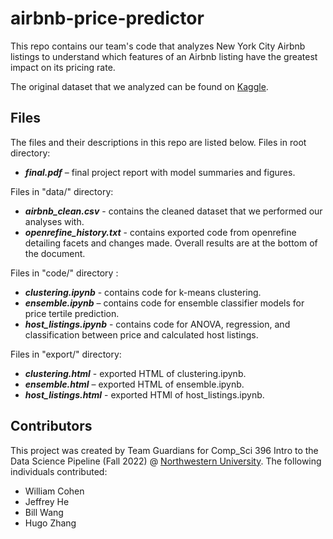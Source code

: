 # airbnb-price-predictor

This repo contains our team's code that analyzes New York City Airbnb listings to understand which features of an Airbnb listing have the greatest impact on its pricing rate.

The original dataset that we analyzed can be found on [Kaggle](https://www.kaggle.com/datasets/dgomonov/new-york-city-airbnb-open-data).

## Files

The files and their descriptions in this repo are listed below. Files in root directory:
* ***final.pdf*** – final project report with model summaries and figures.

Files in "data/" directory:
* ***airbnb_clean.csv*** - contains the cleaned dataset that we performed our analyses with.
* ***openrefine_history.txt*** - contains exported code from openrefine detailing facets and changes made. Overall results are at the bottom of the document.

Files in "code/" directory :
* ***clustering.ipynb*** - contains code for k-means clustering.
* ***ensemble.ipynb*** – contains code for ensemble classifier models for price tertile prediction.
* ***host_listings.ipynb*** - contains code for ANOVA, regression, and classification between price and calculated host listings.

Files in "export/" directory:
* ***clustering.html*** - exported HTML of clustering.ipynb.
* ***ensemble.html*** – exported HTML of ensemble.ipynb.
* ***host_listings.html*** - exported HTMl of host_listings.ipynb.

## Contributors

This project was created by Team Guardians for Comp_Sci 396 Intro to the Data Science Pipeline (Fall 2022) @ [Northwestern University](https://www.mccormick.northwestern.edu/computer-science/academics/courses/descriptions/396-3.html). The following individuals contributed:

* William Cohen
* Jeffrey He
* Bill Wang
* Hugo Zhang
